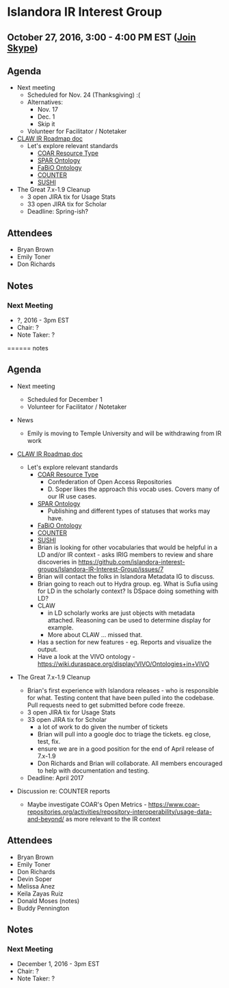 # Islandora IR Interest Group
## October 27, 2016, 3:00 - 4:00 PM EST ([Join Skype](https://join.skype.com/qopMbhd7Ksxb))

## Agenda
* Next meeting
  * Scheduled for Nov. 24 (Thanksgiving) :(
  * Alternatives:
    * Nov. 17
    * Dec. 1
    * Skip it
  * Volunteer for Facilitator / Notetaker
* [CLAW IR Roadmap doc](https://docs.google.com/document/d/1pFpL1PK1Tk3FSini2nZeDajw8PyXnh-2xBNOnM6fbvM/edit)
  * Let's explore relevant standards
    * [COAR Resource Type](https://www.coar-repositories.org/activities/repository-interoperability/ig-controlled-vocabularies-for-repository-assets/coar-vocabularies/deliverables/)
    * [SPAR Ontology](http://www.sparontologies.net/)
    * [FaBiO Ontology](http://sempublishing.sourceforge.net/#fabio)
    * [COUNTER](https://www.projectcounter.org/)
    * [SUSHI](http://www.niso.org/workrooms/sushi/)
* The Great 7.x-1.9 Cleanup
  * 3 open JIRA tix for Usage Stats
  * 33 open JIRA tix for Scholar
  * Deadline: Spring-ish?
  
## Attendees
* Bryan Brown
* Emily Toner
* Don Richards

## Notes

### Next Meeting
* ?, 2016 - 3pm EST
* Chair: ?
* Note Taker: ?

====== notes

## Agenda
* Next meeting
  * Scheduled for December 1
  * Volunteer for Facilitator / Notetaker
* News
  * Emily is moving to Temple University and will be withdrawing from IR work

* [CLAW IR Roadmap doc](https://docs.google.com/document/d/1pFpL1PK1Tk3FSini2nZeDajw8PyXnh-2xBNOnM6fbvM/edit)
  * Let's explore relevant standards
    * [COAR Resource Type](https://www.coar-repositories.org/activities/repository-interoperability/ig-controlled-vocabularies-for-repository-assets/coar-vocabularies/deliverables/)
        * Confederation of Open Access Repositories 
        * D. Soper likes the approach this vocab uses. Covers many of our IR use cases.
    * [SPAR Ontology](http://www.sparontologies.net/)
        * Publishing and different types of statuses that works may have.
    * [FaBiO Ontology](http://sempublishing.sourceforge.net/#fabio)
    * [COUNTER](https://www.projectcounter.org/)
    * [SUSHI](http://www.niso.org/workrooms/sushi/)
    * Brian is looking for other vocabularies that would be helpful in a LD and/or IR context - asks IRIG members to review and share discoveries in https://github.com/islandora-interest-groups/Islandora-IR-Interest-Group/issues/7
    * Brian will contact the folks in Islandora Metadata IG to discuss.
    * Brian going to reach out to Hydra group. eg. What is Sufia using for LD in the scholarly context? Is DSpace doing something with LD?
    * CLAW 
       * in LD scholarly works are just objects with metadata attached. Reasoning can be used to determine display for example. 
       * More about CLAW ... missed that.
    * Has a section for new features -  eg. Reports and visualize the output.
    * Have a look at the VIVO ontology - https://wiki.duraspace.org/display/VIVO/Ontologies+in+VIVO
* The Great 7.x-1.9 Cleanup
  * Brian's first experience with Islandora releases - who is responsible for what. Testing content that have been pulled into the codebase. Pull requests need to get submitted before code freeze.
  * 3 open JIRA tix for Usage Stats
  * 33 open JIRA tix for Scholar
      * a lot of work to do given the number of tickets
      * Brian will pull into a google doc to triage the tickets. eg close, test, fix.
      * ensure we are in a good position for the end of April release of 7.x-1.9
      * Don Richards and Brian will collaborate.  All members encouraged to help with documentation and testing.
  * Deadline: April 2017
* Discussion re: COUNTER reports
  * Maybe investigate COAR's Open Metrics - https://www.coar-repositories.org/activities/repository-interoperability/usage-data-and-beyond/ as more relevant to the IR context
  
  
  
## Attendees
* Bryan Brown
* Emily Toner
* Don Richards
* Devin Soper
* Melissa Anez
* Keila Zayas Ruiz
* Donald Moses (notes)
* Buddy Pennington


## Notes

### Next Meeting
* December 1, 2016 - 3pm EST
* Chair: ?
* Note Taker: ?

